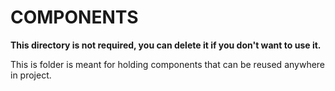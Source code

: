 # COMPONENTS

**This directory is not required, you can delete it if you don't want to use it.**

This is folder is meant for holding components that can be reused anywhere in project. 